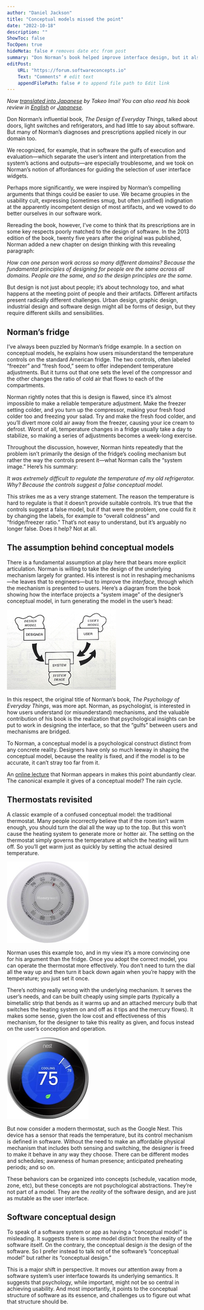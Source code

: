 ```yaml
---
author: "Daniel Jackson"
title: "Conceptual models missed the point"
date: "2022-10-18"
description: ""
ShowToc: false
TocOpen: true
hideMeta: false # removes date etc from post
summary: "Don Norman’s book helped improve interface design, but it also misled us."
editPost:
    URL: "https://forum.softwareconcepts.io"
    Text: "Comments" # edit text
    appendFilePath: false # to append file path to Edit link
---
```


_Now [translated into Japanese](https://bonotake.hatenablog.com/entry/2023/08/09/194410) by Takeo Imai! You can also read his book review in [English](https://bonotake.github.io/software%20engineering/2022/06/22/reviewing-the-essence-of-software.html) or [Japanese](https://note.com/idein/n/ncdb32616e738)._

Don Norman’s influential book, *The Design of Everyday Things*, talked about doors, light switches and refrigerators, and had little to say about software. But many of Norman’s diagnoses and prescriptions applied nicely in our domain too.

We recognized, for example, that in software the gulfs of execution and evaluation—which separate the user’s intent and interpretation from the system’s actions and outputs—are especially troublesome, and we took on Norman’s notion of affordances for guiding the selection of user interface widgets.

Perhaps more significantly, we were inspired by Norman’s compelling arguments that things could be easier to use. We became groupies in the usability cult, expressing (sometimes smug, but often justified) indignation at the apparently incompetent design of most artifacts, and we vowed to do better ourselves in our software work.

Rereading the book, however, I’ve come to think that its prescriptions are in some key respects poorly matched to the design of software. In the 2013 edition of the book, twenty five years after the original was published, Norman added a new chapter on design thinking with this revealing paragraph:

*How can one person work across so many different domains? Because the fundamental principles of designing for people are the same across all domains. People are the same, and so the design principles are the same.*

But design is not just about people; it’s about technology too, and what happens at the meeting point of people and their artifacts. Different artifacts present radically different challenges. Urban design, graphic design, industrial design and software design   might all be forms of design, but they require different skills and sensibilities.

## Norman’s fridge

I’ve always been puzzled by Norman’s fridge example. In a section on conceptual models, he explains how users misunderstand the temperature controls on the standard American fridge. The two controls, often labeled “freezer” and “fresh food,” seem to offer independent temperature adjustments. But it turns out that one sets the level of the compressor and the other changes the ratio of cold air that flows to each of the compartments.

Norman rightly notes that this is design is flawed, since it’s almost impossible to make a reliable temperature adjustment. Make the freezer setting colder, and you turn up the compressor, making your fresh food colder too and freezing your salad. Try and make the fresh food colder, and you’ll divert more cold air away from the freezer, causing your ice cream to defrost. Worst of all, temperature changes in a fridge usually take a day to stabilize, so making a series of adjustments becomes a week-long exercise.

Throughout the discussion, however, Norman hints repeatedly that the problem isn’t primarily the design of the fridge’s cooling mechanism but rather the way the controls present it—what Norman calls the “system image.” Here’s his summary:

*It was extremely difficult to regulate the temperature of my old refrigerator. Why? Because the controls suggest a false conceptual model.* 

This strikes me as a very strange statement. The reason the temperature is hard to regulate is that it doesn’t provide suitable controls. It’s true that the controls suggest a false model, but if that were the problem, one could fix it by changing the labels, for example to “overall coldness” and “fridge/freezer ratio.” That’s not easy to understand, but it’s arguably no longer false. Does it help? Not at all.

## The assumption behind conceptual models
There is a fundamental assumption at play here that bears more explicit articulation. Norman is willing to take the design of the underlying mechanism largely for granted. His interest is not in reshaping mechanisms—he leaves that to engineers—but to improve the *interface*, through which the mechanism is presented to users. Here’s a diagram from the book showing how the interface projects a “system image” of the designer’s conceptual model, in turn generating the model in the user’s head:

![](system-image-norman.jpg)

In this respect, the original title of Norman’s book, *The Psychology of Everyday Things*, was more apt. Norman, as psychologist, is interested in how users understand (or misunderstand) mechanisms, and the valuable contribution of his book is the realization that psychological insights can be put to work in designing the interface, so that the “gulfs” between users and mechanisms are bridged.

To Norman, a conceptual model is a psychological construct distinct from any concrete reality. Designers have only so much leeway in shaping the conceptual model, because the reality is fixed, and if the model is to be accurate, it can’t stray too far from it. 

An [online lecture](https://www.youtube.com/watch?v=shSCUNxtn18) that Norman appears in makes this point abundantly clear. The canonical example it gives of a conceptual model? The rain cycle.

## Thermostats revisited
A classic example of a confused conceptual model: the traditional thermostat. Many people incorrectly believe that if the room isn’t warm enough, you should turn the dial all the way up to the top. But this won’t cause the heating system to generate more or hotter air. The setting on the thermostat simply governs the temperature at which the heating will turn off. So you’ll get warm just as quickly by setting the actual desired temperature.

![](honeywell-thermostat.jpg)

Norman uses this example too, and in my view it’s a more convincing one for his argument than the fridge. Once you adopt the correct model, you can operate the thermostat more effectively. You don’t need to turn the dial all the way up and then turn it back down again when you’re happy with the temperature; you just set it once. 

There’s nothing really wrong with the underlying mechanism. It serves the user’s needs, and can be built cheaply using simple parts (typically a bimetallic strip that bends as it warms up and an attached mercury bulb that switches the heating system on and off as it tips and the mercury flows). It makes some sense, given the low cost and effectiveness of this mechanism, for the designer to take this reality as given, and focus instead on the user’s conception and operation.

![](nest-thermostat.jpg)

But now consider a modern thermostat, such as the Google Nest. This device has a sensor that reads the temperature, but its control mechanism is defined in software. Without the need to make an affordable physical mechanism that includes both sensing and switching, the designer is freed to make it behave in any way they choose. There can be different modes and schedules; awareness of human presence; anticipated preheating periods; and so on.

These behaviors can be organized into concepts (schedule, vacation mode, zone, etc), but these concepts are not psychological abstractions. They’re not part of a model. They are the *reality* of the software design, and are just as mutable as the user interface.

## Software conceptual design

To speak of a software system or app as having a “conceptual model” is misleading. It suggests there is some model distinct from the reality of the software itself. On the contrary, the conceptual design *is* the design of the software. So I prefer instead to talk not of the software’s “conceptual model” but rather its “conceptual design.”

This is a major shift in perspective. It moves our attention away from a software system’s user interface towards its underlying semantics. It suggests that psychology, while important, might not be so central in achieving usability. And most importantly, it points to the conceptual structure of software as its essence, and challenges us to figure out what that structure should be.